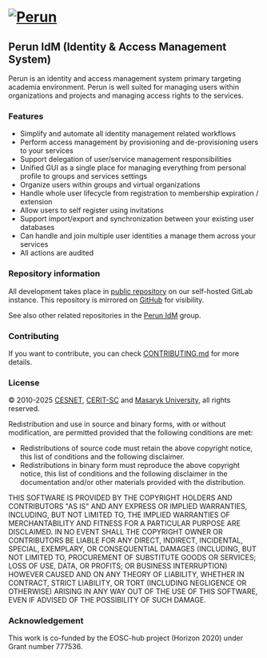 # [![Perun](https://webcentrum.muni.cz/media/3153530/perun.svg)](https://perun-aai.org)

## Perun IdM (Identity & Access Management System)

Perun is an identity and access management system primary targeting academia environment. Perun is well suited for managing users within organizations and projects and managing access rights to the services.

### Features

- Simplify and automate all identity management related workflows
- Perform access management by provisioning and de-provisioning users to your services
- Support delegation of user/service management responsibilities
- Unified GUI as a single place for managing everything from personal profile to groups and services settings
- Organize users within groups and virtual organizations
- Handle whole user lifecycle from registration to membership expiration / extension
- Allow users to self register using invitations
- Support import/export and synchronization between your existing user databases
- Can handle and join multiple user identities a manage them across your services
- All actions are audited

### Repository information

All development takes place in [public repository](https://gitlab.ics.muni.cz/perun/perun-idm/perun) on our self-hosted GitLab instance. This repository is mirrored on [GitHub](https://github.com/CESNET/perun) for visibility.

See also other related repositories in the [Perun IdM](https://gitlab.ics.muni.cz/perun/perun-idm) group.

### Contributing

If you want to contribute, you can check [CONTRIBUTING.md](https://gitlab.ics.muni.cz/perun/perun-idm/perun/-/blob/main/CONTRIBUTING.md) for more details.

### License

&copy; 2010-2025 [CESNET](https://www.cesnet.cz/?lang=en), [CERIT-SC](https://www.cerit-sc.cz/en/index.html) and [Masaryk University](https://www.muni.cz/en), all rights reserved.

Redistribution and use in source and binary forms, with or without modification, are permitted provided that the following conditions are met:

- Redistributions of source code must retain the above copyright notice, this list of conditions and the following disclaimer.
- Redistributions in binary form must reproduce the above copyright notice, this list of conditions and the following disclaimer in the documentation and/or other materials provided with the distribution.

THIS SOFTWARE IS PROVIDED BY THE COPYRIGHT HOLDERS AND
CONTRIBUTORS "AS IS" AND ANY EXPRESS OR IMPLIED WARRANTIES,
INCLUDING, BUT NOT LIMITED TO, THE IMPLIED WARRANTIES OF
MERCHANTABILITY AND FITNESS FOR A PARTICULAR PURPOSE ARE
DISCLAIMED. IN NO EVENT SHALL THE COPYRIGHT OWNER OR CONTRIBUTORS
BE LIABLE FOR ANY DIRECT, INDIRECT, INCIDENTAL, SPECIAL,
EXEMPLARY, OR CONSEQUENTIAL DAMAGES (INCLUDING, BUT NOT LIMITED
TO, PROCUREMENT OF SUBSTITUTE GOODS OR SERVICES; LOSS OF USE,
DATA, OR PROFITS; OR BUSINESS INTERRUPTION) HOWEVER CAUSED AND ON
ANY THEORY OF LIABILITY, WHETHER IN CONTRACT, STRICT LIABILITY,
OR TORT (INCLUDING NEGLIGENCE OR OTHERWISE) ARISING IN ANY WAY
OUT OF THE USE OF THIS SOFTWARE, EVEN IF ADVISED OF THE
POSSIBILITY OF SUCH DAMAGE.

### Acknowledgement

This work is co-funded by the EOSC-hub project (Horizon 2020) under Grant number 777536.

